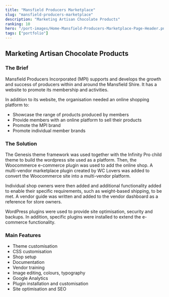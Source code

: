 ```yaml
---
title: "Mansfield Producers Marketplace"
slug: "mansfield-producers-marketplace"
description: "Marketing Artisan Chocolate Products"
ranking: 10
hero: "/port-images/Home-Mansfield-Producers-Marketplace-Page-Header.png"
tags: ["portfolio"]
---
```


## Marketing Artisan Chocolate Products

### The Brief

Mansfield Producers Incorporated (MPI) supports and develops the growth and success of producers within and around the Mansfield Shire. It has a website to promote its membership and activities.

In addition to its website, the organisation needed an online shopping platform to:

- Showcase the range of products produced by members
- Provide members with an online platform to sell their products
- Promote the MPI brand
- Promote individual member brands

### The Solution

The Genesis theme framework was used together with the Infinity Pro child theme to build the wordpress site used as a platform. Then, the Woocommerce e-commerce plugin was used to add the online shop. A multi-vendor marketplace plugin created by WC Lovers was added to convert the Woocommerce site into a multi-vendor platform.

Individual shop owners were then added and additional functionality added to enable their specific requirements, such as weight-based shipping, to be met. A vendor guide was written and added to the vendor dashboard as a reference for store owners.

WordPress plugins were used to provide site optimisation, security and backups. In addition, specific plugins were installed to extend the e-commerce functionality.

### Main Features

- Theme customisation
- CSS customisation
- Shop setup
- Documentation
- Vendor training
- Image editing, colours, typography
- Google Analytics
- Plugin installation and customisation
- Site optimisation and SEO
